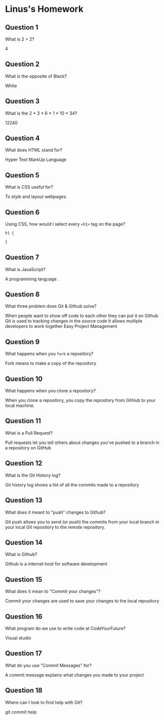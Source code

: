 # Linus's Homework

## Question 1

What is 2 + 2?

4

## Question 2

What is the opposite of Black?

White

## Question 3

What is the  2 * 3 * 6 * 1 * 10 * 34?

12240

## Question 4 

What does HTML stand for?

Hyper Text MarkUp Language

## Question 5

What is CSS useful for?

To style and layout webpages.

## Question 6

Using CSS, how would I select every `<h1>` tag on the page?

```css
h1 {

}
```

## Question 7

What is JavaScript?

A programming language .

## Question 8

What three problem does Git & Github solve?

When people want to show off code to each other they can put it on Github
Git is used to tracking changes in the source code
It allows multiple developers to work together
Easy Project Management

## Question 9

What happens when you `fork` a repository?

Fork means to make a copy of the repository

## Question 10 

What happens when you clone a repository?

When you clone a repository, you copy the repository from GitHub to your local machine.

## Question 11

What is a Pull Request?

Pull requests let you tell others about changes you've pushed to a branch in a repository on GitHub

## Question 12

What is the Git History log?

Git history log shows a list of all the commits made to a repository

## Question 13

What does it meant to "push" changes to Github?

Git push allows you to send (or push) the commits from your local branch in your local Git repository to the remote repository.

## Question 14

What is Github?

Github is a internet host for software development

## Question 15

What does it mean to "Commit your changes"?

Commit your changes are used to save your changes to the local repository

## Question 16

What program do we use to write code at CodeYourFuture?

Visual studio

## Question 17

What do you use "Commit Messages" for?

A commit message explains what changes you made to your project

## Question 18

Where can I look to find help with Git?

git commit help
